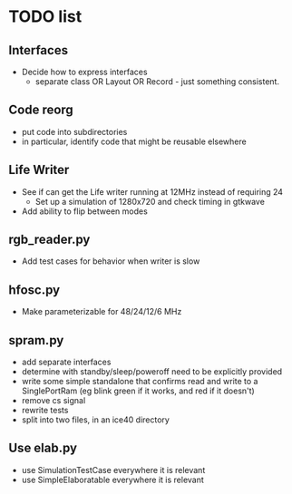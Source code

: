 # TODO list

## Interfaces

-   Decide how to express interfaces
    - separate class OR Layout OR Record - just something consistent.


## Code reorg

- put code into subdirectories
- in particular, identify code that might be reusable elsewhere


## Life Writer

-   See if can get the Life writer running at 12MHz instead of requiring 24
    -   Set up a simulation of 1280x720 and check timing in gtkwave
-   Add ability to flip between modes


## rgb\_reader.py

-   Add test cases for behavior when writer is slow


## hfosc.py

-   Make parameterizable for 48/24/12/6 MHz
 
## spram.py

- add separate interfaces
- determine with standby/sleep/poweroff need to be explicitly provided
- write some simple standalone that confirms read and write to a SinglePortRam (eg blink green if it works, and red if it doesn't)
- remove cs signal
- rewrite tests
- split into two files, in an ice40 directory
  

## Use elab.py

- use SimulationTestCase everywhere it is relevant
- use SimpleElaboratable everywhere it is relevant



